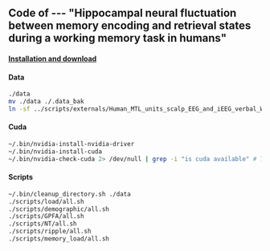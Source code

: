 ## Code of --- "Hippocampal neural fluctuation between memory encoding and retrieval states during a working memory task in humans"

#### [Installation and download](./docs/installation.md)

#### Data

``` bash
./data
mv ./data ./.data_bak
ln -sf ../scripts/externals/Human_MTL_units_scalp_EEG_and_iEEG_verbal_WM/data_nix ./data/data_nix
```

#### Cuda

``` bash
~/.bin/nvidia-install-nvidia-driver
~/.bin/nvidia-install-cuda
~/.bin/nvidia-check-cuda 2> /dev/null | grep -i "is cuda available" # True
```


#### Scripts
```bash
~/.bin/cleanup_directory.sh ./data
./scripts/load/all.sh
./scripts/demographic/all.sh
./scripts/GPFA/all.sh
./scripts/NT/all.sh
./scripts/ripple/all.sh
./scripts/memory_load/all.sh
```
